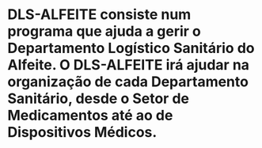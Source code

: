 # DLS-ALFEITE consiste num programa que ajuda a gerir o Departamento Logístico Sanitário do Alfeite. O DLS-ALFEITE irá ajudar na organização de cada Departamento Sanitário, desde o Setor de Medicamentos até ao de Dispositivos Médicos. 

